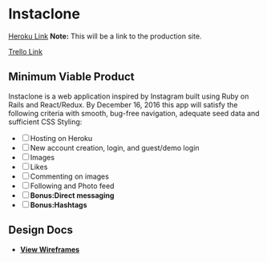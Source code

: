 <h1>Instaclone</h1>

<p><a href="https://www.heroku.com/">Heroku Link</a>
  <strong>Note:</strong>
  This will be a link to the production site.
</p>

<p><a href="https://www.instagram.com/">Trello Link</a></p>

<h2>Minimum Viable Product</h2>
<p>
  Instaclone is a web application inspired by Instagram built using Ruby on Rails
  and React/Redux. By December 16, 2016 this app will satisfy the following criteria
  with smooth, bug-free navigation, adequate seed data and sufficient CSS Styling:
</p>

<ul>
  <li><input type="checkbox">Hosting on Heroku</li>
  <li><input type="checkbox">New account creation, login, and guest/demo login</li>
  <li><input type="checkbox">Images</li>
  <li><input type="checkbox">Likes</li>
  <li><input type="checkbox">Commenting on images</li>
  <li><input type="checkbox">Following and Photo feed</li>
  <li><input type="checkbox"><strong>Bonus:</string>Direct messaging</li>
  <li><input type="checkbox"><strong>Bonus:</string>Hashtags</li>
</ul>

<h2>Design Docs</h2>

<ul>
  <li><a href="/wireframes">View Wireframes</a></li>
</ul>
